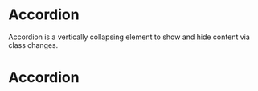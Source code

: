 # Accordion
Accordion is a vertically collapsing element to show and hide content via class changes.
# Accordion
